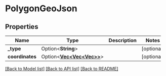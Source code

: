 # PolygonGeoJson

## Properties

Name | Type | Description | Notes
------------ | ------------- | ------------- | -------------
**_type** | Option<**String**> |  | [optional]
**coordinates** | Option<[**Vec<Vec<Vec<f64>>>**](array.md)> |  | [optional]

[[Back to Model list]](../README.md#documentation-for-models) [[Back to API list]](../README.md#documentation-for-api-endpoints) [[Back to README]](../README.md)


